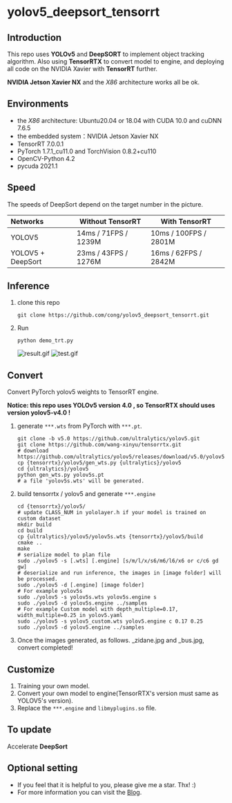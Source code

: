 # yolov5_deepsort_tensorrt

## Introduction

This repo uses **YOLOv5** and **DeepSORT** to implement object tracking algorithm. Also using **TensorRTX** to convert model to engine, and deploying all code on the NVIDIA Xavier with **TensorRT** further.

**NVIDIA Jetson Xavier NX**  and the *X86* architecture works all be ok. 





## Environments

- the *X86* architecture: Ubuntu20.04 or 18.04 with CUDA 10.0 and cuDNN 7.6.5
- the embedded system：NVIDIA Jetson Xavier NX
- TensorRT 7.0.0.1
- PyTorch 1.7.1_cu11.0 and TorchVision 0.8.2+cu110
- OpenCV-Python 4.2
- pycuda 2021.1



## Speed

The speeds of DeepSort depend on the target number in the picture.

| Networks          | Without TensorRT      | With TensorRT          |
| :---------------- | --------------------- | ---------------------- |
| YOLOV5            | 14ms / 71FPS / 1239M  | 10ms /  100FPS / 2801M |
| YOLOV5 + DeepSort | 23ms / 43FPS /  1276M | 16ms / 62FPS / 2842M   |



## Inference

1. clone this repo

   ```shell
   git clone https://github.com/cong/yolov5_deepsort_tensorrt.git
   ```

2. Run

   ```
   python demo_trt.py
   ```
   ![result.gif](https://pic2.zhimg.com/80/v2-4f108c5312a610bb3901301fd48aef91_720w.gif)
   ![test.gif](https://pic1.zhimg.com/80/v2-d7975d2f02d2cc3bf9baf40acbe43a2a_720w.gif)

## Convert

Convert PyTorch yolov5 weights to TensorRT engine.

**Notice: this repo uses YOLOv5 version 4.0 , so TensorRTX should uses version yolov5-v4.0 !**

1. generate `***.wts` from PyTorch with `***.pt`.

   ```shell
   git clone -b v5.0 https://github.com/ultralytics/yolov5.git
   git clone https://github.com/wang-xinyu/tensorrtx.git
   # download https://github.com/ultralytics/yolov5/releases/download/v5.0/yolov5s.pt
   cp {tensorrtx}/yolov5/gen_wts.py {ultralytics}/yolov5
   cd {ultralytics}/yolov5
   python gen_wts.py yolov5s.pt
   # a file 'yolov5s.wts' will be generated.
   ```

2. build tensorrtx / yolov5 and generate `***.engine`

   ```shell
   cd {tensorrtx}/yolov5/
   # update CLASS_NUM in yololayer.h if your model is trained on custom dataset
   mkdir build
   cd build
   cp {ultralytics}/yolov5/yolov5s.wts {tensorrtx}/yolov5/build
   cmake ..
   make
   # serialize model to plan file
   sudo ./yolov5 -s [.wts] [.engine] [s/m/l/x/s6/m6/l6/x6 or c/c6 gd gw]
   # deserialize and run inference, the images in [image folder] will be processed.
   sudo ./yolov5 -d [.engine] [image folder]
   # For example yolov5s
   sudo ./yolov5 -s yolov5s.wts yolov5s.engine s
   sudo ./yolov5 -d yolov5s.engine ../samples
   # For example Custom model with depth_multiple=0.17, width_multiple=0.25 in yolov5.yaml
   sudo ./yolov5 -s yolov5_custom.wts yolov5.engine c 0.17 0.25
   sudo ./yolov5 -d yolov5.engine ../samples
   ```


3. Once the images generated, as follows. _zidane.jpg and _bus.jpg, convert completed!

## Customize

1. Training your own model.
2. Convert your own model to engine(TensorRTX's version must same as YOLOV5's version).
3. Replace the `***.engine` and `libmyplugins.so` file.

## To update
Accelerate **DeepSort**

## Optional setting

- If you feel that it is helpful to you, please give me a star. Thx!  :)
- For more information you can visit the [Blog](http://wangcong.net).
